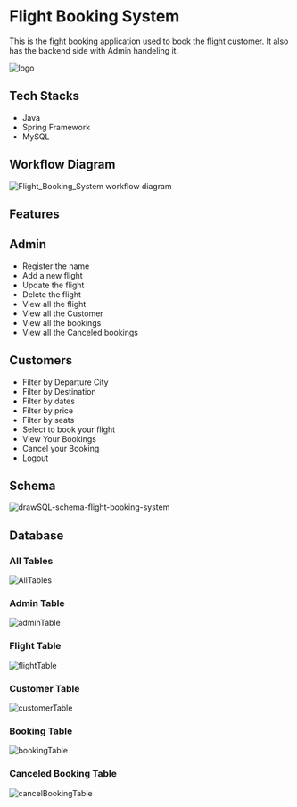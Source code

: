 # Flight Booking System
This is the fight booking application used to book the flight customer. It also has the backend side with Admin handeling it.

![logo](https://github.com/RHarsh0/mute-death-5036/assets/119388397/38c1d7b4-0e87-42a3-8b32-af6b8f2fa041)


## Tech Stacks
- Java
- Spring Framework
- MySQL

## Workflow Diagram
![Flight_Booking_System workflow diagram](https://github.com/RHarsh0/mute-death-5036/assets/119388397/ef0a08ce-8db1-4049-9544-2d3b6662d786)

## Features
## Admin
- Register the name
- Add a new flight
- Update the flight
- Delete the flight
- View all the flight
- View all the Customer
- View all the bookings
- View all the Canceled bookings

## Customers
- Filter by Departure City
- Filter by Destination
- Filter by dates
- Filter by price
- Filter by seats
- Select to book your flight
- View Your Bookings
- Cancel your Booking
- Logout

## Schema

![drawSQL-schema-flight-booking-system](https://github.com/RHarsh0/mute-death-5036/assets/119388397/8330d1d3-db60-4226-98da-6630594c3aa9)

## Database

### All Tables
![AllTables](https://github.com/RHarsh0/mute-death-5036/assets/119388397/732f4bf1-725f-42d8-b140-cee913228a3a)

### Admin Table
![adminTable](https://github.com/RHarsh0/mute-death-5036/assets/119388397/0afc60a6-872b-409d-b67f-96fc59e104bf)

### Flight Table
![flightTable](https://github.com/RHarsh0/mute-death-5036/assets/119388397/d7d5a786-df03-4c36-b066-c4ad8487120b)

### Customer Table
![customerTable](https://github.com/RHarsh0/mute-death-5036/assets/119388397/d399ce40-5326-431a-b193-7d2182be2664)

### Booking Table
![bookingTable](https://github.com/RHarsh0/mute-death-5036/assets/119388397/5a325f02-7adb-4949-bd8b-8d42e197f4e6)

### Canceled Booking Table
![cancelBookingTable](https://github.com/RHarsh0/mute-death-5036/assets/119388397/ffc87d05-c39d-4118-98ab-6750c433bb5e)

